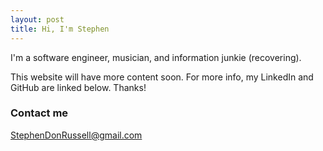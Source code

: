 ```yaml
---
layout: post
title: Hi, I'm Stephen
---
```

I'm a software engineer, musician, and information junkie (recovering).

This website will have more content soon. For more info, my LinkedIn and GitHub are linked below. Thanks!

### Contact me

[StephenDonRussell@gmail.com](mailto:StephenDonRussell@gmail.com)
